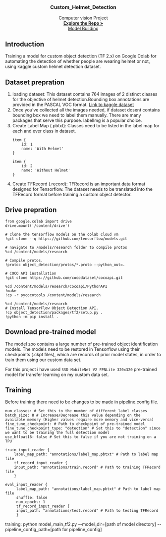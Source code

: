 <br />
<div align="center">
  
  <h3 align="center">Custom_Helmet_Detection</h3>

  <p align="center">
    Computer vision Project
    <br />
    <a href="https://github.com/Sanjay9783/Custom_Helmet_Detection.git"><strong>Explore the Repo »</strong></a>
    <br />
    <a href="https://github.com/Sanjay9783/Animal_10_Classification/blob/main/model.ipynb"> Model Building</a>
  </p>
</div>

## Introduction

Training a model for custom object detection (TF 2.x) on Google Colab for automating the detection of whether people are wearing helmet or not, using kaggle custom helmet detection dataset.

## Dataset prepration

1. loading dataset: This dataset contains 764 images of 2 distinct classes for the objective of helmet detection.Bounding box annotations are provided in the PASCAL VOC format. [Link to kaggle dataset](https://www.kaggle.com/datasets/andrewmvd/helmet-detection)
2. Once you’ve collected all the images needed, if dataset dosent contains bounding box we need to label them manually. There are many packages that serve this purpose. labelImg is a popular choice.
3. Create Label Map (.pbtxt): Classes need to be listed in the label map for each and ever class in dataset.
    ```shell
    item {
        id: 1
        name: 'With Helmet'
    }

    item {
        id: 2
        name: 'Without Helmet'
    }
   ```
4. Create TFRecord (.record): TFRecord is an important data format designed for Tensorflow. The dataset needs to be translated into the TFRecord format before training a custom object detector.

## Drive prepration

   ```shell
   from google.colab import drive
   drive.mount('/content/drive')
   
   # clone the tensorflow models on the colab cloud vm
   !git clone --q https://github.com/tensorflow/models.git
   
   # navigate to /models/research folder to compile protos
   %cd /content/models/research
   
   # Compile protos.
   !protoc object_detection/protos/*.proto --python_out=.
   
   # COCO API installation
   !git clone https://github.com/cocodataset/cocoapi.git
   
   %cd /content/models/research/cocoapi/PythonAPI
   !make
   !cp -r pycocotools /content/models/research
   
   %cd /content/models/research
   # Install TensorFlow Object Detection API.
   !cp object_detection/packages/tf2/setup.py .
   !python -m pip install .
   ```

## Download pre-trained model

The model zoo contains a large number of pre-trained object identification models. The models need to be restored in Tensorflow using their checkpoints (.ckpt files), which are records of prior model states, in order to train them using our custom data set.

For this project i have used `SSD MobileNet V2 FPNLite 320x320` pre-trained model for transfer learning on my custom data set.

## Training

Before training there need to be changes to be made in pipeline.config file.

```shell
num_classes: # Set this to the number of different label classes
batch_size: 8 # Increase/Decrease this value depending on the available memory (Higher values require more memory and vice-versa)
fine_tune_checkpoint: # Path to checkpoint of pre-trained model
fine_tune_checkpoint_type: "detection" # Set this to "detection" since we want to be training the full detection model
use_bfloat16: false # Set this to false if you are not training on a TPU

train_input_reader {
    label_map_path: "annotations/label_map.pbtxt" # Path to label map file
    tf_record_input_reader {
    input_path: "annotations/train.record" # Path to training TFRecord file
    }

eval_input_reader {
     label_map_path: "annotations/label_map.pbtxt" # Path to label map file
     shuffle: false
     num_epochs: 1
     tf_record_input_reader {
     input_path: "annotations/test.record" # Path to testing TFRecord
     }
```

training: python model_main_tf2.py --model_dir=[path of model directory] --pipeline_config_path=[path for pipeline_config]
